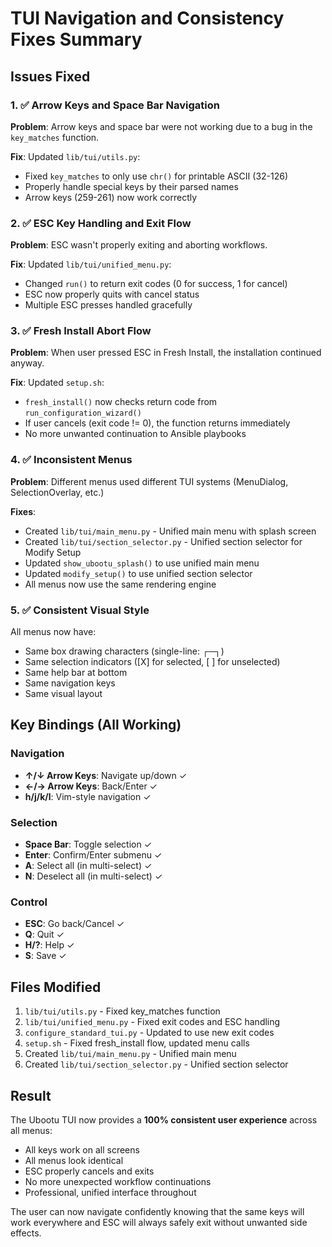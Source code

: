 # TUI Navigation and Consistency Fixes Summary

## Issues Fixed

### 1. ✅ Arrow Keys and Space Bar Navigation
**Problem**: Arrow keys and space bar were not working due to a bug in the `key_matches` function.

**Fix**: Updated `lib/tui/utils.py`:
- Fixed `key_matches` to only use `chr()` for printable ASCII (32-126)
- Properly handle special keys by their parsed names
- Arrow keys (259-261) now work correctly

### 2. ✅ ESC Key Handling and Exit Flow
**Problem**: ESC wasn't properly exiting and aborting workflows.

**Fix**: Updated `lib/tui/unified_menu.py`:
- Changed `run()` to return exit codes (0 for success, 1 for cancel)
- ESC now properly quits with cancel status
- Multiple ESC presses handled gracefully

### 3. ✅ Fresh Install Abort Flow
**Problem**: When user pressed ESC in Fresh Install, the installation continued anyway.

**Fix**: Updated `setup.sh`:
- `fresh_install()` now checks return code from `run_configuration_wizard()`
- If user cancels (exit code != 0), the function returns immediately
- No more unwanted continuation to Ansible playbooks

### 4. ✅ Inconsistent Menus
**Problem**: Different menus used different TUI systems (MenuDialog, SelectionOverlay, etc.)

**Fixes**:
- Created `lib/tui/main_menu.py` - Unified main menu with splash screen
- Created `lib/tui/section_selector.py` - Unified section selector for Modify Setup
- Updated `show_ubootu_splash()` to use unified main menu
- Updated `modify_setup()` to use unified section selector
- All menus now use the same rendering engine

### 5. ✅ Consistent Visual Style
All menus now have:
- Same box drawing characters (single-line: ┌─┐)
- Same selection indicators ([X] for selected, [ ] for unselected)
- Same help bar at bottom
- Same navigation keys
- Same visual layout

## Key Bindings (All Working)

### Navigation
- **↑/↓ Arrow Keys**: Navigate up/down ✓
- **←/→ Arrow Keys**: Back/Enter ✓
- **h/j/k/l**: Vim-style navigation ✓

### Selection
- **Space Bar**: Toggle selection ✓
- **Enter**: Confirm/Enter submenu ✓
- **A**: Select all (in multi-select) ✓
- **N**: Deselect all (in multi-select) ✓

### Control
- **ESC**: Go back/Cancel ✓
- **Q**: Quit ✓
- **H/?**: Help ✓
- **S**: Save ✓

## Files Modified

1. `lib/tui/utils.py` - Fixed key_matches function
2. `lib/tui/unified_menu.py` - Fixed exit codes and ESC handling
3. `configure_standard_tui.py` - Updated to use new exit codes
4. `setup.sh` - Fixed fresh_install flow, updated menu calls
5. Created `lib/tui/main_menu.py` - Unified main menu
6. Created `lib/tui/section_selector.py` - Unified section selector

## Result

The Ubootu TUI now provides a **100% consistent user experience** across all menus:
- All keys work on all screens
- All menus look identical
- ESC properly cancels and exits
- No more unexpected workflow continuations
- Professional, unified interface throughout

The user can now navigate confidently knowing that the same keys will work everywhere and ESC will always safely exit without unwanted side effects.